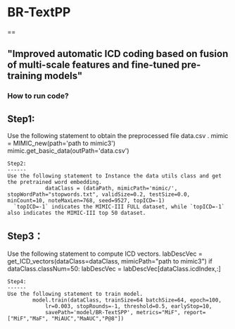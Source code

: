 # BR-TextPP
==
## "Improved automatic ICD coding based on fusion of multi-scale features and fine-tuned pre-training models"
### How to run code?  
Step1:
------
Use the following statement to obtain the preprocessed file data.csv .
			mimic = MIMIC_new(path='path to mimic3')
			mimic.get_basic_data(outPath='data.csv')
```
Step2:
------
Use the following statement to Instance the data utils class and get the pretrained word embedding.
			dataClass = (dataPath, mimicPath='mimic/', stopWordPath="stopwords.txt", validSize=0.2, testSize=0.0, minCount=10, noteMaxLen=768, seed=9527, topICD=-1)   
  `topICD=-1` indicates the MIMIC-III FULL dataset, while `topICD=-1` also indicates the MIMIC-III top 50 dataset.
```
Step3：
------
Use the following statement to compute ICD vectors.
labDescVec = get_ICD_vectors(dataClass=dataClass, mimicPath="path to mimic3")
if dataClass.classNum=50:
    labDescVec = labDescVec[dataClass.icdIndex,:]
```
Step4:
------
Use the following statement to train model.
		model.train(dataClass, trainSize=64 batchSize=64, epoch=100,
            lr=0.003, stopRounds=-1, threshold=0.5, earlyStop=10,
            savePath='model/BR-TextSPP', metrics="MiF", report=["MiF","MaF", "MiAUC","MaAUC","P@8"])
```
   
